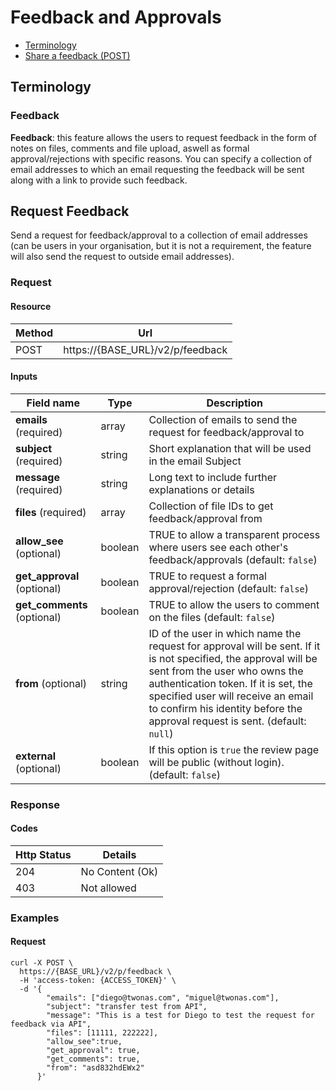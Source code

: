 # Feedback and Approvals

- [Terminology](#terminology)
- [Share a feedback (POST)](#share-an-approval)

## Terminology

### Feedback

**Feedback**: this feature allows the users to request feedback in the form of notes on files, comments and file upload, aswell as formal approval/rejections with specific reasons. You can specify a collection of email addresses to which an email requesting the feedback will be sent along with a link to provide such feedback.

## Request Feedback

Send a request for feedback/approval to a collection of email addresses (can be users in your organisation, but it is not a requirement, the feature will also send the request to outside email addresses).

### Request
#### Resource

Method | Url
------- | --------
POST | https://{BASE_URL}/v2/p/feedback

#### Inputs

Field name |     Type    | Description
--------- | ----------- | -----------
**emails** (required) | array | Collection of emails to send the request for feedback/approval to
**subject** (required) | string | Short explanation that will be used in the email Subject
**message** (required) | string | Long text to include further explanations or details
**files** (required) | array<integer> | Collection of file IDs to get feedback/approval from
**allow_see** (optional) | boolean | TRUE to allow a transparent process where users see each other's feedback/approvals (default: `false`)
**get_approval** (optional) | boolean | TRUE to request a formal approval/rejection (default: `false`)
**get_comments** (optional) | boolean | TRUE to allow the users to comment on the files (default: `false`)
**from** (optional) | string | ID of the user in which name the request for approval will be sent. If it is not specified, the approval will be sent from the user who owns the authentication token. If it is set, the specified user will receive an email to confirm his identity before the approval request is sent. (default: `null`)
**external** (optional) | boolean | If this option is `true` the review page will be public (without login). (default: `false`)

### Response

#### Codes
Http Status | Details
----------- | ----------
204 | No Content (Ok)
403 | Not allowed

### Examples

#### Request
```
curl -X POST \
  https://{BASE_URL}/v2/p/feedback \
  -H 'access-token: {ACCESS_TOKEN}' \
  -d '{
        "emails": ["diego@twonas.com", "miguel@twonas.com"],
        "subject": "transfer test from API",
        "message": "This is a test for Diego to test the request for feedback via API",
        "files": [11111, 222222],
        "allow_see":true,
        "get_approval": true,
        "get_comments": true,
        "from": "asd832hdEWx2"
      }'
```

